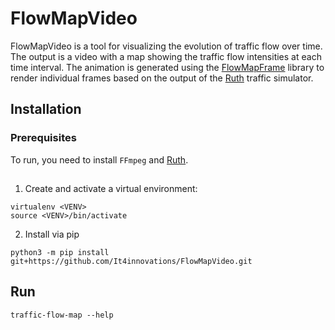 # FlowMapVideo

FlowMapVideo is a tool for visualizing the evolution of traffic flow over time. The output is a video with a map showing the traffic flow intensities at each time interval. The animation is generated using the [FlowMapFrame](https://github.com/It4innovations/FlowMapFrame) library to render individual frames based on the output of the [Ruth](https://github.com/It4innovations/ruth) traffic simulator.

## Installation

### Prerequisites

To run, you need to install `FFmpeg` and [Ruth](https://github.com/It4innovations/ruth).

##

1. Create and activate a virtual environment:
```
virtualenv <VENV>
source <VENV>/bin/activate
```


2. Install via pip
```
python3 -m pip install git+https://github.com/It4innovations/FlowMapVideo.git
```

## Run
```
traffic-flow-map --help
```

